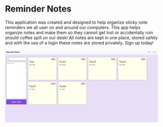 # Reminder Notes

This application was created and designed to help organize sticky note reminders we all user on and around our computers. This app helps organize notes and make them so they cannot get lost or accidentally ruin should coffee spill on our desk! All notes are kept in one place, stored safely and with the use of a login these notes are stored privately. Sign up today!

![Reminder-Notes-Screenshot](./client/public/notesPageSS.png)
